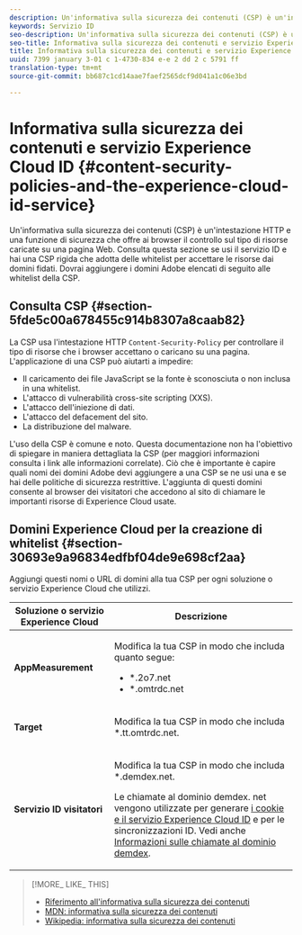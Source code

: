 ```yaml
---
description: Un'informativa sulla sicurezza dei contenuti (CSP) è un'intestazione HTTP e una funzione di sicurezza che offre ai browser il controllo sul tipo di risorse caricate su una pagina Web. Consulta questa sezione se usi il servizio ID e hai una CSP rigida che adotta delle whitelist per accettare le risorse dai domini fidati. Dovrai aggiungere i domini Adobe elencati di seguito alle whitelist della CSP.
keywords: Servizio ID
seo-description: Un'informativa sulla sicurezza dei contenuti (CSP) è un'intestazione HTTP e una funzione di sicurezza che offre ai browser il controllo sul tipo di risorse caricate su una pagina Web. Consulta questa sezione se usi il servizio ID e hai una CSP rigida che adotta delle whitelist per accettare le risorse dai domini fidati. Dovrai aggiungere i domini Adobe elencati di seguito alle whitelist della CSP.
seo-title: Informativa sulla sicurezza dei contenuti e servizio Experience Cloud ID
title: Informativa sulla sicurezza dei contenuti e servizio Experience Cloud ID
uuid: 7399 january 3-01 c 1-4730-834 e-e 2 dd 2 c 5791 ff
translation-type: tm+mt
source-git-commit: bb687c1cd14aae7faef2565dcf9d041a1c06e3bd

---
```



# Informativa sulla sicurezza dei contenuti e servizio Experience Cloud ID {#content-security-policies-and-the-experience-cloud-id-service}

Un&#39;informativa sulla sicurezza dei contenuti (CSP) è un&#39;intestazione HTTP e una funzione di sicurezza che offre ai browser il controllo sul tipo di risorse caricate su una pagina Web. Consulta questa sezione se usi il servizio ID e hai una CSP rigida che adotta delle whitelist per accettare le risorse dai domini fidati. Dovrai aggiungere i domini Adobe elencati di seguito alle whitelist della CSP.

## Consulta CSP {#section-5fde5c00a678455c914b8307a8caab82}

La CSP usa l&#39;intestazione HTTP `Content-Security-Policy` per controllare il tipo di risorse che i browser accettano o caricano su una pagina. L&#39;applicazione di una CSP può aiutarti a impedire:

* Il caricamento dei file JavaScript se la fonte è sconosciuta o non inclusa in una whitelist.
* L&#39;attacco di vulnerabilità cross-site scripting (XXS).
* L&#39;attacco dell&#39;iniezione di dati.
* L&#39;attacco del defacement del sito.
* La distribuzione del malware.

L&#39;uso della CSP è comune e noto. Questa documentazione non ha l&#39;obiettivo di spiegare in maniera dettagliata la CSP (per maggiori informazioni consulta i link alle informazioni correlate). Ciò che è importante è capire quali nomi dei domini Adobe devi aggiungere a una CSP se ne usi una e se hai delle politiche di sicurezza restrittive. L&#39;aggiunta di questi domini consente al browser dei visitatori che accedono al sito di chiamare le importanti risorse di Experience Cloud usate.

## Domini Experience Cloud per la creazione di whitelist {#section-30693e9a96834edfbf04de9e698cf2aa}

Aggiungi questi nomi o URL di domini alla tua CSP per ogni soluzione o servizio Experience Cloud che utilizzi.

<table id="table_EC9FC999A62D4B7A830CE73B0AB9EF3C"> 
 <thead> 
  <tr> 
   <th colname="col1" class="entry"> Soluzione o servizio Experience Cloud </th> 
   <th colname="col2" class="entry"> Descrizione </th> 
  </tr> 
 </thead>
 <tbody> 
  <tr> 
   <td colname="col1"> <p> <b>AppMeasurement</b> </p> </td> 
   <td colname="col2"> <p>Modifica la tua CSP in modo che includa quanto segue: </p> <p> 
     <ul id="ul_7522AE83A03A4115A84DF5B32D6DD79B"> 
      <li id="li_AB1EC161FB154BEDA1BEFE76C8A38A90"> <span class="codeph"> *.2o7.net</span> </li> 
      <li id="li_4B12A283716746949201528CD6AF529E"> <span class="codeph"> *.omtrdc.net</span> </li> 
     </ul> </p> </td> 
  </tr> 
  <tr> 
   <td colname="col1"> <p> <b>Target</b> </p> </td> 
   <td colname="col2"> <p>Modifica la tua CSP in modo che includa <span class="codeph">*.tt.omtrdc.net</span>. </p> </td> 
  </tr> 
  <tr> 
   <td colname="col1"> <p> <b>Servizio ID visitatori</b> </p> </td> 
   <td colname="col2"> <p>Modifica la tua CSP in modo che includa <span class="codeph">*.demdex.net</span>. </p> <p>Le chiamate al dominio <span class="codeph"> demdex. net</span> vengono utilizzate per generare <a href="../mcvid-introduction/mcvid-cookies.md" format="dita" scope="local"> i cookie e il servizio Experience Cloud ID</a> e per le sincronizzazioni ID. Vedi anche <a href="https://marketing.adobe.com/resources/help/en_US/aam/demdex-calls.html" format="https" scope="external">Informazioni sulle chiamate al dominio demdex</a>. </p> </td> 
  </tr> 
 </tbody> 
</table>

>[!MORE_ LIKE_ THIS]
>
>* [Riferimento all&#39;informativa sulla sicurezza dei contenuti](https://content-security-policy.com/)
>* [MDN: informativa sulla sicurezza dei contenuti](https://developer.mozilla.org/en-US/docs/Web/HTTP/CSP)
>* [Wikipedia: informativa sulla sicurezza dei contenuti](https://en.wikipedia.org/wiki/Content_Security_Policy)

